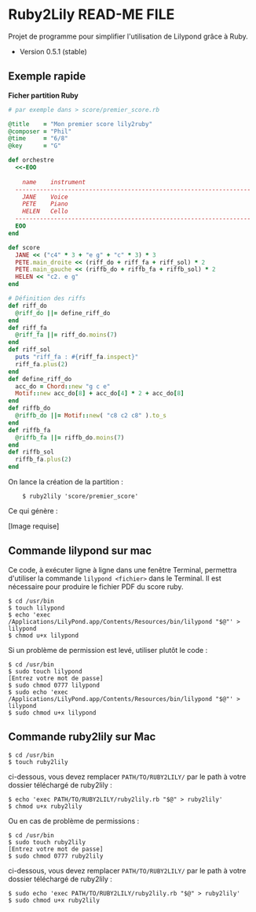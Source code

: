 Ruby2Lily READ-ME FILE
======================

Projet de programme pour simplifier l'utilisation de Lilypond grâce à Ruby.

- Version 0.5.1 (stable)

Exemple rapide
---------------

**Ficher partition Ruby**

```ruby
# par exemple dans > score/premier_score.rb

@title    = "Mon premier score lily2ruby"
@composer = "Phil"
@time     = "6/8"
@key      = "G"

def orchestre
  <<-EOO
    
    name    instrument
  -------------------------------------------------------------------
    JANE    Voice
    PETE    Piano
    HELEN   Cello
  -------------------------------------------------------------------
  EOO
end

def score
  JANE << ("c4" * 3 + "e g" + "c" * 3) * 3
  PETE.main_droite << (riff_do + riff_fa + riff_sol) * 2
  PETE.main_gauche << (riffb_do + riffb_fa + riffb_sol) * 2
  HELEN << "c2. e g"
end

# Définition des riffs
def riff_do
  @riff_do ||= define_riff_do
end
def riff_fa
  @riff_fa ||= riff_do.moins(7)
end
def riff_sol
  puts "riff_fa : #{riff_fa.inspect}"
  riff_fa.plus(2)
end
def define_riff_do
  acc_do = Chord::new "g c e"
  Motif::new acc_do[8] + acc_do[4] * 2 + acc_do[8]
end
def riffb_do
  @riffb_do ||= Motif::new( "c8 c2 c8" ).to_s
end
def riffb_fa
  @riffb_fa ||= riffb_do.moins(7)
end
def riffb_sol
  riffb_fa.plus(2)
end
```

On lance la création de la partition :

```
    $ ruby2lily 'score/premier_score'
```

Ce qui génère :

\[Image requise]

Commande lilypond sur mac
--------------------------

Ce code, à exécuter ligne à ligne dans une fenêtre Terminal, permettra d'utiliser la commande `lilypond <fichier>` dans le Terminal. Il est nécessaire pour produire le fichier PDF du score ruby.

    $ cd /usr/bin
    $ touch lilypond
    $ echo 'exec /Applications/LilyPond.app/Contents/Resources/bin/lilypond "$@"' > lilypond
    $ chmod u+x lilypond

Si un problème de permission est levé, utiliser plutôt le code :

    $ cd /usr/bin
    $ sudo touch lilypond
    [Entrez votre mot de passe]
    $ sudo chmod 0777 lilypond
    $ sudo echo 'exec /Applications/LilyPond.app/Contents/Resources/bin/lilypond "$@"' > lilypond
    $ sudo chmod u+x lilypond


Commande ruby2lily sur Mac
---------------------------

    $ cd /usr/bin
    $ touch ruby2lily

ci-dessous, vous devez remplacer `PATH/TO/RUBY2LILY/` par le path à votre dossier téléchargé de ruby2lily :

    $ echo 'exec PATH/TO/RUBY2LILY/ruby2lily.rb "$@" > ruby2lily'
    $ chmod u+x ruby2lily
    
Ou en cas de problème de permissions :

    $ cd /usr/bin
    $ sudo touch ruby2lily
    [Entrez votre mot de passe]
    $ sudo chmod 0777 ruby2lily

ci-dessous, vous devez remplacer `PATH/TO/RUBY2LILY/` par le path à votre dossier téléchargé de ruby2lily :

    $ sudo echo 'exec PATH/TO/RUBY2LILY/ruby2lily.rb "$@" > ruby2lily'
    $ sudo chmod u+x ruby2lily

